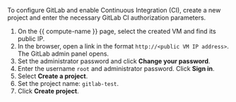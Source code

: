 To configure GitLab and enable Continuous Integration (CI), create a new project and enter the necessary GitLab CI authorization parameters.

1. On the {{ compute-name }} page, select the created VM and find its public IP.
1. In the browser, open a link in the format `http://<public VM IP address>`. The GitLab admin panel opens.
1. Set the administrator password and click **Change your password**.
1. Enter the username `root` and administrator password. Click **Sign in**.
1. Select **Create a project**.
1. Set the project name: `gitlab-test`.
1. Click **Create project**.

